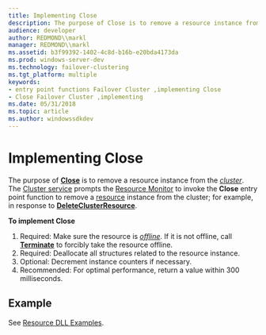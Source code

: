 ```yaml
---
title: Implementing Close
description: The purpose of Close is to remove a resource instance from the cluster.
audience: developer
author: REDMOND\\markl
manager: REDMOND\\markl
ms.assetid: b3f99392-1402-4c8d-b16b-e20bda4173da
ms.prod: windows-server-dev
ms.technology: failover-clustering
ms.tgt_platform: multiple
keywords:
- entry point functions Failover Cluster ,implementing Close
- Close Failover Cluster ,implementing
ms.date: 05/31/2018
ms.topic: article
ms.author: windowssdkdev
---
```


# Implementing Close

The purpose of [**Close**](/windows/previous-versions/ResApi/nc-resapi-pclose_routine?branch=master) is to remove a resource instance from the [*cluster*](c-gly.md#-wolf-cluster-gly). The [Cluster service](cluster-service.md) prompts the [Resource Monitor](resource-monitor.md) to invoke the **Close** entry point function to remove a [resource](resources.md) instance from the cluster; for example, in response to [**DeleteClusterResource**](/windows/previous-versions/ClusAPI/nc-clusapi-pclusapi_delete_cluster_resource?branch=master).

**To implement Close**

1.  Required: Make sure the resource is [*offline*](o-gly.md#-wolf-offline-gly). If it is not offline, call [**Terminate**](/windows/previous-versions/ResApi/nc-resapi-pterminate_routine?branch=master) to forcibly take the resource offline.
2.  Required: Deallocate all structures related to the resource instance.
3.  Optional: Decrement instance counters if necessary.
4.  Recommended: For optimal performance, return a value within 300 milliseconds.

## Example

See [Resource DLL Examples](https://msdn.microsoft.com/library/aa370474).

 

 




